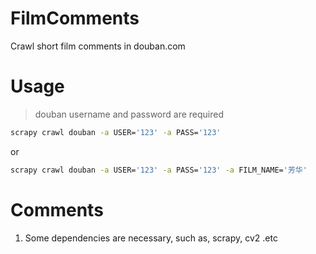 # FilmComments
  Crawl short film comments in douban.com

# Usage
  > douban username and password are required
  ```bash
  scrapy crawl douban -a USER='123' -a PASS='123'
  ```
  or
  ```bash
  scrapy crawl douban -a USER='123' -a PASS='123' -a FILM_NAME='芳华'
  ```

# Comments
  1. Some dependencies are necessary, such as, scrapy, cv2 .etc
